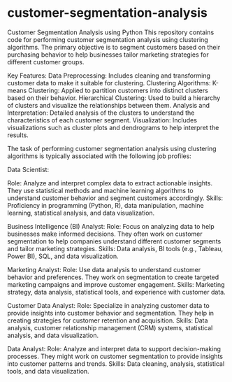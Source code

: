 # customer-segmentation-analysis
Customer Segmentation Analysis using Python
This repository contains code for performing customer segmentation analysis using clustering algorithms. The primary objective is to segment customers based on their purchasing behavior to help businesses tailor marketing strategies for different customer groups.

Key Features: Data Preprocessing: Includes cleaning and transforming customer data to make it suitable for clustering. Clustering Algorithms: K-means Clustering: Applied to partition customers into distinct clusters based on their behavior. Hierarchical Clustering: Used to build a hierarchy of clusters and visualize the relationships between them. Analysis and Interpretation: Detailed analysis of the clusters to understand the characteristics of each customer segment. Visualization: Includes visualizations such as cluster plots and dendrograms to help interpret the results.

The task of performing customer segmentation analysis using clustering algorithms is typically associated with the following job profiles:

Data Scientist:

Role: Analyze and interpret complex data to extract actionable insights. They use statistical methods and machine learning algorithms to understand customer behavior and segment customers accordingly. Skills: Proficiency in programming (Python, R), data manipulation, machine learning, statistical analysis, and data visualization.

Business Intelligence (BI) Analyst: Role: Focus on analyzing data to help businesses make informed decisions. They often work on customer segmentation to help companies understand different customer segments and tailor marketing strategies. Skills: Data analysis, BI tools (e.g., Tableau, Power BI), SQL, and data visualization.

Marketing Analyst: Role: Use data analysis to understand customer behavior and preferences. They work on segmentation to create targeted marketing campaigns and improve customer engagement. Skills: Marketing strategy, data analysis, statistical tools, and experience with customer data.

Customer Data Analyst: Role: Specialize in analyzing customer data to provide insights into customer behavior and segmentation. They help in creating strategies for customer retention and acquisition. Skills: Data analysis, customer relationship management (CRM) systems, statistical analysis, and data visualization.

Data Analyst: Role: Analyze and interpret data to support decision-making processes. They might work on customer segmentation to provide insights into customer patterns and trends. Skills: Data cleaning, analysis, statistical tools, and data visualization.
